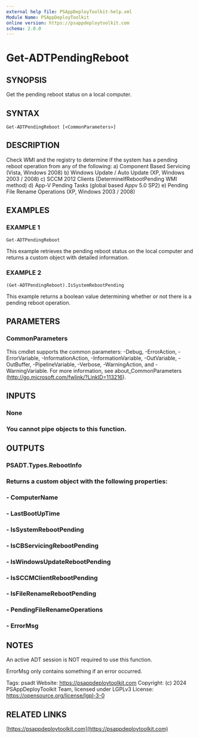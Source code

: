 ```yaml
---
external help file: PSAppDeployToolkit-help.xml
Module Name: PSAppDeployToolkit
online version: https://psappdeploytoolkit.com
schema: 2.0.0
---
```


# Get-ADTPendingReboot

## SYNOPSIS
Get the pending reboot status on a local computer.

## SYNTAX

```
Get-ADTPendingReboot [<CommonParameters>]
```

## DESCRIPTION
Check WMI and the registry to determine if the system has a pending reboot operation from any of the following:
a) Component Based Servicing (Vista, Windows 2008)
b) Windows Update / Auto Update (XP, Windows 2003 / 2008)
c) SCCM 2012 Clients (DetermineIfRebootPending WMI method)
d) App-V Pending Tasks (global based Appv 5.0 SP2)
e) Pending File Rename Operations (XP, Windows 2003 / 2008)

## EXAMPLES

### EXAMPLE 1
```
Get-ADTPendingReboot
```

This example retrieves the pending reboot status on the local computer and returns a custom object with detailed information.

### EXAMPLE 2
```
(Get-ADTPendingReboot).IsSystemRebootPending
```

This example returns a boolean value determining whether or not there is a pending reboot operation.

## PARAMETERS

### CommonParameters
This cmdlet supports the common parameters: -Debug, -ErrorAction, -ErrorVariable, -InformationAction, -InformationVariable, -OutVariable, -OutBuffer, -PipelineVariable, -Verbose, -WarningAction, and -WarningVariable.
For more information, see about_CommonParameters (http://go.microsoft.com/fwlink/?LinkID=113216).

## INPUTS

### None
### You cannot pipe objects to this function.
## OUTPUTS

### PSADT.Types.RebootInfo
### Returns a custom object with the following properties:
### - ComputerName
### - LastBootUpTime
### - IsSystemRebootPending
### - IsCBServicingRebootPending
### - IsWindowsUpdateRebootPending
### - IsSCCMClientRebootPending
### - IsFileRenameRebootPending
### - PendingFileRenameOperations
### - ErrorMsg
## NOTES
An active ADT session is NOT required to use this function.

ErrorMsg only contains something if an error occurred.

Tags: psadt
Website: https://psappdeploytoolkit.com
Copyright: (c) 2024 PSAppDeployToolkit Team, licensed under LGPLv3
License: https://opensource.org/license/lgpl-3-0

## RELATED LINKS

[https://psappdeploytoolkit.com](https://psappdeploytoolkit.com)


